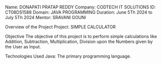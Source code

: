 Name: DONAPATI PRATAP REDDY
Company: CODTECH IT SOLUTIONS
ID: CT08DS1588
Domain: JAVA PROGRAMMING
Duration: June 5Th 2024 to July 5Th 2024
Mentor: SRAVANI GOUNI

Overview of the Project
Project: SIMPLE CALCULATOR

Objective
The objective of this project is to perform simple calculations like Addition, Subtraction, Multiplication, Division upon the Numbers given by the User as Input.

Technologies Used
Java: The primary programming language.
